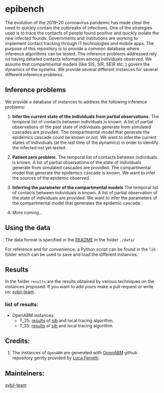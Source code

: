 # epibench
The evolution of the 2019–20 coronavirus pandemic has made clear the need to quickly contain the outbreaks of infections. One of the strategies used is to trace the contacts of people found positive and quickly isolate the new infected founds. Governments and institutions are working to implement contact tracking through IT technologies and mobile apps. The purpose of this repository is to provide a common database where inference algorithms can be tested. The inference problems addressed rely on having detailed contacts information among individuals observed. We assume that compartmental models (like SIS, SIR, SEIR etc..) govern the dynamics of the systems. We provide several different instances for several different inference problems.

## Inference problems

We provide a database of instances to address the following inference problems:

1. **Infer the current state of the individuals from partial observations.** The temporal list of contacts between individuals is known. A list of partial observations of the past state of individuals generate from simulated cascades are provided. The compartmental model that generate the epidemics cascade could be known or not. We want to infer the current states of individuals (at the last time of the dynamics) in order to identify the infected not yet tested.

1. **Patient zero problem.** The temporal list of contacts between individuals is known. A list of partial observations of the state of individuals generate from simulated cascades are provided.  The compartmental model that generate the epidemics cascade is known. We want to infer the sources of the epidemic observed.

1. **Inferring the parameter of the compartmental models** The temporal list of contacts between individuals is known. A list of partial observation of the state of individuals are provided. We want to infer the parameters of the compartmental model that generates the epidemic cascade.

1. More coming...

## Using the data

The data format is specified in the [README](./data/README.md) in the folder ```./data/```

For reference and for convenience, a Python script can be found in the `lib` folder which can be used to save and load the different instances.

## Results
In the folder ```results``` are the results obtained by various techniques on the instances proposed. If you want to add yours  make a pull request or write us: [sybil-team](mailto:sibylteam@gmail.com?subject=[GitHub]%20Source%20epibench).

### list of results:
* OpenABM instances: 
    * T_25: [results](epibench/results/OpenABM/T_25/results.ipynb) of [sib]() and local tracing algorithm.
    * T_35: [results]() of [sib](epibench/results/OpenABM/T_35/results.ipynb) and local tracing algorithm.


## Credits:

1. The instances of ```OpenABM``` are generated with [OpenABM]() github repository gently provided by [Luca Ferretti](https://www.bdi.ox.ac.uk/Team/luca-ferretti).


## Mainteiners:
[sybil-team](https://github.com/sibyl-team)
